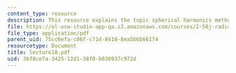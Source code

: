 ```yaml
---
content_type: resource
description: This resource explains the topic spherical harmonics method.
file: https://ol-ocw-studio-app-qa.s3.amazonaws.com/courses/2-58j-radiative-transfer-spring-2006/3bf8ce7a342512d138f0b830937c972d_lecture18.pdf
file_type: application/pdf
parent_uid: 75cc6efa-c06f-c71d-8410-8ea5b6b661f4
resourcetype: Document
title: lecture18.pdf
uid: 3bf8ce7a-3425-12d1-38f0-b830937c972d
---
```

